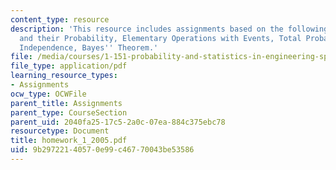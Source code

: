 ```yaml
---
content_type: resource
description: 'This resource includes assignments based on the following topics: Events
  and their Probability, Elementary Operations with Events, Total Probability Theorem,
  Independence, Bayes'' Theorem.'
file: /media/courses/1-151-probability-and-statistics-in-engineering-spring-2005/9b29722140570e99c46770043be53586_homework_1_2005.pdf
file_type: application/pdf
learning_resource_types:
- Assignments
ocw_type: OCWFile
parent_title: Assignments
parent_type: CourseSection
parent_uid: 2040fa25-17c5-2a0c-07ea-884c375ebc78
resourcetype: Document
title: homework_1_2005.pdf
uid: 9b297221-4057-0e99-c467-70043be53586
---
```

